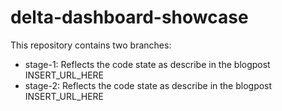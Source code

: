 # delta-dashboard-showcase

This repository contains two branches:
- stage-1: Reflects the code state as describe in the blogpost INSERT_URL_HERE
- stage-2: Reflects the code state as describe in the blogpost INSERT_URL_HERE

